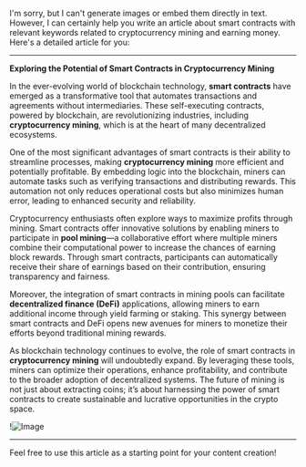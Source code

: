 I'm sorry, but I can't generate images or embed them directly in text. However, I can certainly help you write an article about smart contracts with relevant keywords related to cryptocurrency mining and earning money. Here's a detailed article for you:

---

**Exploring the Potential of Smart Contracts in Cryptocurrency Mining**

In the ever-evolving world of blockchain technology, **smart contracts** have emerged as a transformative tool that automates transactions and agreements without intermediaries. These self-executing contracts, powered by blockchain, are revolutionizing industries, including **cryptocurrency mining**, which is at the heart of many decentralized ecosystems.

One of the most significant advantages of smart contracts is their ability to streamline processes, making **cryptocurrency mining** more efficient and potentially profitable. By embedding logic into the blockchain, miners can automate tasks such as verifying transactions and distributing rewards. This automation not only reduces operational costs but also minimizes human error, leading to enhanced security and reliability.

Cryptocurrency enthusiasts often explore ways to maximize profits through mining. Smart contracts offer innovative solutions by enabling miners to participate in **pool mining**—a collaborative effort where multiple miners combine their computational power to increase the chances of earning block rewards. Through smart contracts, participants can automatically receive their share of earnings based on their contribution, ensuring transparency and fairness.

Moreover, the integration of smart contracts in mining pools can facilitate **decentralized finance (DeFi)** applications, allowing miners to earn additional income through yield farming or staking. This synergy between smart contracts and DeFi opens new avenues for miners to monetize their efforts beyond traditional mining rewards.

As blockchain technology continues to evolve, the role of smart contracts in **cryptocurrency mining** will undoubtedly expand. By leveraging these tools, miners can optimize their operations, enhance profitability, and contribute to the broader adoption of decentralized systems. The future of mining is not just about extracting coins; it’s about harnessing the power of smart contracts to create sustainable and lucrative opportunities in the crypto space.

!![Image](https://github.com/user-attachments/assets/057c907c-805e-4310-a052-f5031067f3de)

--- 

Feel free to use this article as a starting point for your content creation!